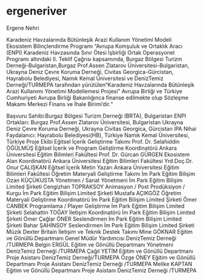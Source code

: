# ergeneriver
Ergene Nehri

Karadeniz Havzalarında
Bütünleşik Arazi Kullanım Yönetimi Modeli
Ekosistem Bilinçlendirme Programı
“Avrupa Komşuluk ve Ortaklık Aracı (ENPI) Karadeniz Havzasında Sınır Ötesi İşbirliği
Ortak Operasyonel Programı altındaki II. Teklif Çağrısı kapsamında, Burgaz Bölgesi
Turizm Derneği-Bulgaristan,Burgaz Prof.Assen Zlatarov Üniversitesi-Bulgaristan,
Ukrayna Deniz Çevre Koruma Derneği, Civitas Georgica-Gürcistan, Hayrabolu
Belediyesi, Namık Kemal Üniversitesi ve DenizTemiz Derneği/TURMEPA tarafından
yürütülen“Karadeniz Havzalarında Bütünleşik Arazi Kullanımı Yönetimi
Modellemesi Projesi” Avrupa Birliği ve Türkiye Cumhuriyeti Avrupa Birliği Bakanlığınca
finanse edilmekte olup Sözleşme Makamı Merkezi Finans ve İhale Birimi’dir.“

Başvuru Sahibi:Burgaz Bölgesi Turizm Derneği (BRTA), Bulgaristan
ENPI Ortakları:
Burgaz Prof.Assen Zlatarov Üniversitesi, Bulgaristan
Ukrayna Deniz Çevre Koruma Derneği, Ukrayna
Civitas Georgica, Gürcistan
IPA Nihai Faydalanıcı:
Hayrabolu Belediyesi(HB), Türkiye
Namık Kemal Üniversitesi, Türkiye
Proje Ekibi
Eğitsel İçerik Geliştirme
Takımı
Prof. Dr. Selahiddin ÖĞÜLMÜŞ Eğitsel İçerik ve Program Geliştirme Koordinatörü Ankara Üniversitesi Eğitim Bilimleri
Fakültesi
Prof. Dr. Gürcan GÜRGEN Ekosistem Alan Koordinatörü Ankara Üniversitesi Eğitim Bilimleri
Fakültesi
Yrd.Doç.Dr. Onur ÇALIŞKAN Eğitsel İçerik Metin Yazarı Ankara Üniversitesi Eğitim Bilimleri
Fakültesi
Öğretim Materyali Geliştirme
Takımı İm Park Eğitim Bilişim
Ozan KÜÇÜKUSTA Yönetmen / Sanat Yönetmeni İm Park Eğitim Bilişim Limited Şirketi
Cengizhan TOPRAKSOY Animasyon / Post Prodüksiyon / Kurgu İm Park Eğitim Bilişim Limited Şirketi
Mustafa AÇIKGÖZ Öğretim Materyali Geliştirme Koordinatörü İm Park Eğitim Bilişim Limited Şirketi
Ömer CANBEK Programlama / Player Geliştirme İm Park Eğitim Bilişim Limited Şirketi
Selahattin TOĞAY İletişim Koordinatörü İm Park Eğitim Bilişim Limited Şirketi
Ömer Çağlar ÖNER Seslendirmen İm Park Eğitim Bilişim Limited Şirketi
Bahar ŞAHİNSOY Seslendirmen İm Park Eğitim Bilişim Limited Şirketi
Müzik Dexter Britain
İletişim ve Teknik Destek
Takımı
Mine GÖKNAR Eğitim ve Gönüllü Departmanı Genel Müdür
Yardımcısı DenizTemiz Derneği /TURMEPA
Belgin ERGÜL Eğitim ve Gönüllü Departmanı Yönetmeni DenizTemiz Derneği /TURMEPA
Çağıl YETİM Eğitim ve Gönüllü Departmanı Proje Asistanı DenizTemiz Derneği/TURMEPA
Özge ÖNEY Eğitim ve Gönüllü Departmanı Proje Asistanı DenizTemiz Derneği /TURMEPA
Melike KAPTAN Eğitim ve Gönüllü Departmanı Proje Asistanı DenizTemiz Derneği /TURMEPA
